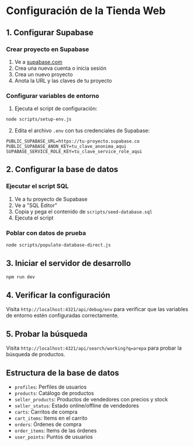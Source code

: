 # Configuración de la Tienda Web

## 1. Configurar Supabase

### Crear proyecto en Supabase
1. Ve a [supabase.com](https://supabase.com)
2. Crea una nueva cuenta o inicia sesión
3. Crea un nuevo proyecto
4. Anota la URL y las claves de tu proyecto

### Configurar variables de entorno
1. Ejecuta el script de configuración:
```bash
node scripts/setup-env.js
```

2. Edita el archivo `.env` con tus credenciales de Supabase:
```env
PUBLIC_SUPABASE_URL=https://tu-proyecto.supabase.co
PUBLIC_SUPABASE_ANON_KEY=tu_clave_anonima_aqui
SUPABASE_SERVICE_ROLE_KEY=tu_clave_service_role_aqui
```

## 2. Configurar la base de datos

### Ejecutar el script SQL
1. Ve a tu proyecto de Supabase
2. Ve a "SQL Editor"
3. Copia y pega el contenido de `scripts/seed-database.sql`
4. Ejecuta el script

### Poblar con datos de prueba
```bash
node scripts/populate-database-direct.js
```

## 3. Iniciar el servidor de desarrollo

```bash
npm run dev
```

## 4. Verificar la configuración

Visita `http://localhost:4321/api/debug/env` para verificar que las variables de entorno estén configuradas correctamente.

## 5. Probar la búsqueda

Visita `http://localhost:4321/api/search/working?q=arepa` para probar la búsqueda de productos.

## Estructura de la base de datos

- `profiles`: Perfiles de usuarios
- `products`: Catálogo de productos
- `seller_products`: Productos de vendedores con precios y stock
- `seller_status`: Estado online/offline de vendedores
- `carts`: Carritos de compra
- `cart_items`: Items en el carrito
- `orders`: Órdenes de compra
- `order_items`: Items de las órdenes
- `user_points`: Puntos de usuarios




